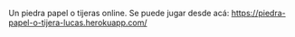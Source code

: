 
Un piedra papel o tijeras online. Se puede jugar desde acá: https://piedra-papel-o-tijera-lucas.herokuapp.com/
